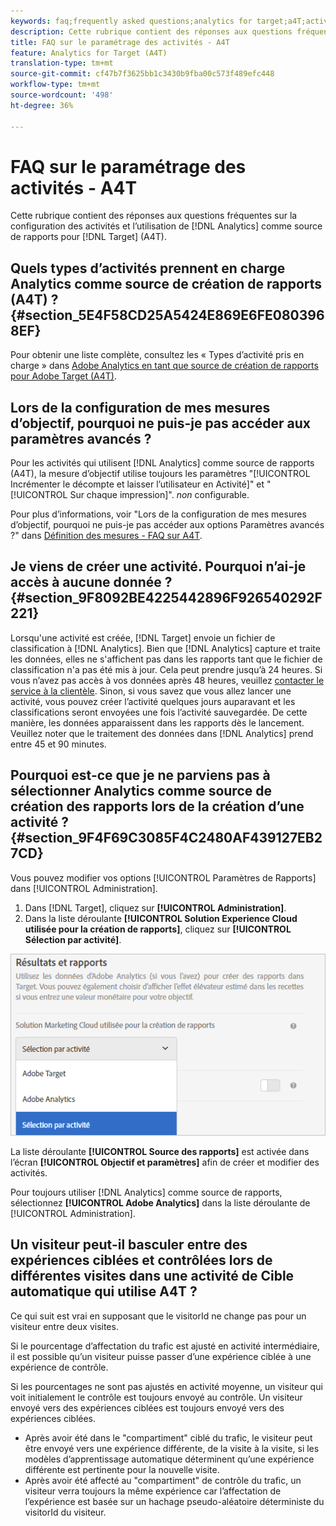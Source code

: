 ```yaml
---
keywords: faq;frequently asked questions;analytics for target;a4T;activity setup
description: Cette rubrique contient des réponses aux questions fréquentes sur l’effet élévateur et le degré de confiance lors de l’utilisation d’Analytics comme source des rapports pour Target (A4T).
title: FAQ sur le paramétrage des activités - A4T
feature: Analytics for Target (A4T)
translation-type: tm+mt
source-git-commit: cf47b7f3625bb1c3430b9fba00c573f489efc448
workflow-type: tm+mt
source-wordcount: '498'
ht-degree: 36%

---
```



# FAQ sur le paramétrage des activités - A4T

Cette rubrique contient des réponses aux questions fréquentes sur la configuration des activités et l’utilisation de [!DNL Analytics] comme source de rapports pour [!DNL Target] (A4T).

## Quels types d’activités prennent en charge Analytics comme source de création de rapports (A4T) ?{#section_5E4F58CD25A5424E869E6FE0803968EF}

Pour obtenir une liste complète, consultez les « Types d’activité pris en charge » dans [Adobe Analytics en tant que source de création de rapports pour Adobe Target (A4T)](/help/c-integrating-target-with-mac/a4t/a4t.md#concept_7540C8C04259434AB6EE33B09F47A1DE).

## Lors de la configuration de mes mesures d’objectif, pourquoi ne puis-je pas accéder aux paramètres avancés ?

Pour les activités qui utilisent [!DNL Analytics] comme source de rapports (A4T), la mesure d’objectif utilise toujours les paramètres &quot;[!UICONTROL Incrémenter le décompte et laisser l’utilisateur en Activité]&quot; et &quot;[!UICONTROL Sur chaque impression]&quot;. *non* configurable.

Pour plus d’informations, voir &quot;Lors de la configuration de mes mesures d’objectif, pourquoi ne puis-je pas accéder aux options Paramètres avancés ?&quot; dans [Définition des mesures - FAQ sur A4T](/help/c-integrating-target-with-mac/a4t/r-a4t-faq/a4t-faq-metric-definition.md).

## Je viens de créer une activité. Pourquoi n’ai-je accès à aucune donnée ? {#section_9F8092BE4225442896F926540292F221}

Lorsqu&#39;une activité est créée, [!DNL Target] envoie un fichier de classification à [!DNL Analytics]. Bien que [!DNL Analytics] capture et traite les données, elles ne s&#39;affichent pas dans les rapports tant que le fichier de classification n&#39;a pas été mis à jour. Cela peut prendre jusqu’à 24 heures. Si vous n’avez pas accès à vos données après 48 heures, veuillez [contacter le service à la clientèle](/help/cmp-resources-and-contact-information.md#reference_ACA3391A00EF467B87930A450050077C). Sinon, si vous savez que vous allez lancer une activité, vous pouvez créer l’activité quelques jours auparavant et les classifications seront envoyées une fois l’activité sauvegardée. De cette manière, les données apparaissent dans les rapports dès le lancement. Veuillez noter que le traitement des données dans [!DNL Analytics] prend entre 45 et 90 minutes.

## Pourquoi est-ce que je ne parviens pas à sélectionner Analytics comme source de création des rapports lors de la création d’une activité ? {#section_9F4F69C3085F4C2480AF439127EB27CD}

Vous pouvez modifier vos options [!UICONTROL Paramètres de Rapports] dans [!UICONTROL Administration].

1. Dans [!DNL Target], cliquez sur **[!UICONTROL Administration]**.
1. Dans la liste déroulante **[!UICONTROL Solution Experience Cloud utilisée pour la création de rapports]**, cliquez sur **[!UICONTROL Sélection par activité]**.

![](assets/select-per-activity.png)

La liste déroulante **[!UICONTROL Source des rapports]** est activée dans l’écran **[!UICONTROL Objectif et paramètres]** afin de créer et modifier des activités.

Pour toujours utiliser [!DNL Analytics] comme source de rapports, sélectionnez **[!UICONTROL Adobe Analytics]** dans la liste déroulante de [!UICONTROL Administration].

## Un visiteur peut-il basculer entre des expériences ciblées et contrôlées lors de différentes visites dans une activité de Cible automatique qui utilise A4T ?

Ce qui suit est vrai en supposant que le visitorId ne change pas pour un visiteur entre deux visites.

Si le pourcentage d’affectation du trafic est ajusté en activité intermédiaire, il est possible qu’un visiteur puisse passer d’une expérience ciblée à une expérience de contrôle.

Si les pourcentages ne sont pas ajustés en activité moyenne, un visiteur qui voit initialement le contrôle est toujours envoyé au contrôle. Un visiteur envoyé vers des expériences ciblées est toujours envoyé vers des expériences ciblées.

* Après avoir été dans le &quot;compartiment&quot; ciblé du trafic, le visiteur peut être envoyé vers une expérience différente, de la visite à la visite, si les modèles d’apprentissage automatique déterminent qu’une expérience différente est pertinente pour la nouvelle visite.
* Après avoir été affecté au &quot;compartiment&quot; de contrôle du trafic, un visiteur verra toujours la même expérience car l’affectation de l’expérience est basée sur un hachage pseudo-aléatoire déterministe du visitorId du visiteur.

